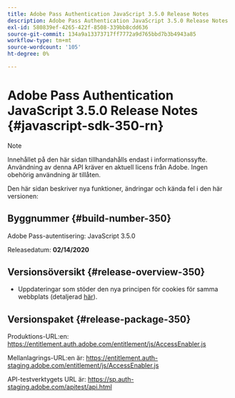 ```yaml
---
title: Adobe Pass Authentication JavaScript 3.5.0 Release Notes
description: Adobe Pass Authentication JavaScript 3.5.0 Release Notes
exl-id: 580839ef-4265-422f-8508-339bb8cdd636
source-git-commit: 134a9a13373717ff7772a9d765bbd7b3b4943a85
workflow-type: tm+mt
source-wordcount: '105'
ht-degree: 0%

---
```


# Adobe Pass Authentication JavaScript 3.5.0 Release Notes {#javascript-sdk-350-rn}

>[!NOTE]
>
>Innehållet på den här sidan tillhandahålls endast i informationssyfte. Användning av denna API kräver en aktuell licens från Adobe. Ingen obehörig användning är tillåten.

Den här sidan beskriver nya funktioner, ändringar och kända fel i den här versionen:

## Byggnummer {#build-number-350}

Adobe Pass-autentisering: JavaScript 3.5.0

Releasedatum: **02/14/2020**

## Versionsöversikt {#release-overview-350}

* Uppdateringar som stöder den nya principen för cookies för samma webbplats (detaljerad [här](https://datatracker.ietf.org/doc/html/draft-ietf-httpbis-cookie-same-site-00)).

## Versionspaket {#release-package-350}

Produktions-URL:en: https://entitlement.auth.adobe.com/entitlement/js/AccessEnabler.js

Mellanlagrings-URL:en är: https://entitlement.auth-staging.adobe.com/entitlement/js/AccessEnabler.js

API-testverktygets URL är: https://sp.auth-staging.adobe.com/apitest/api.html
